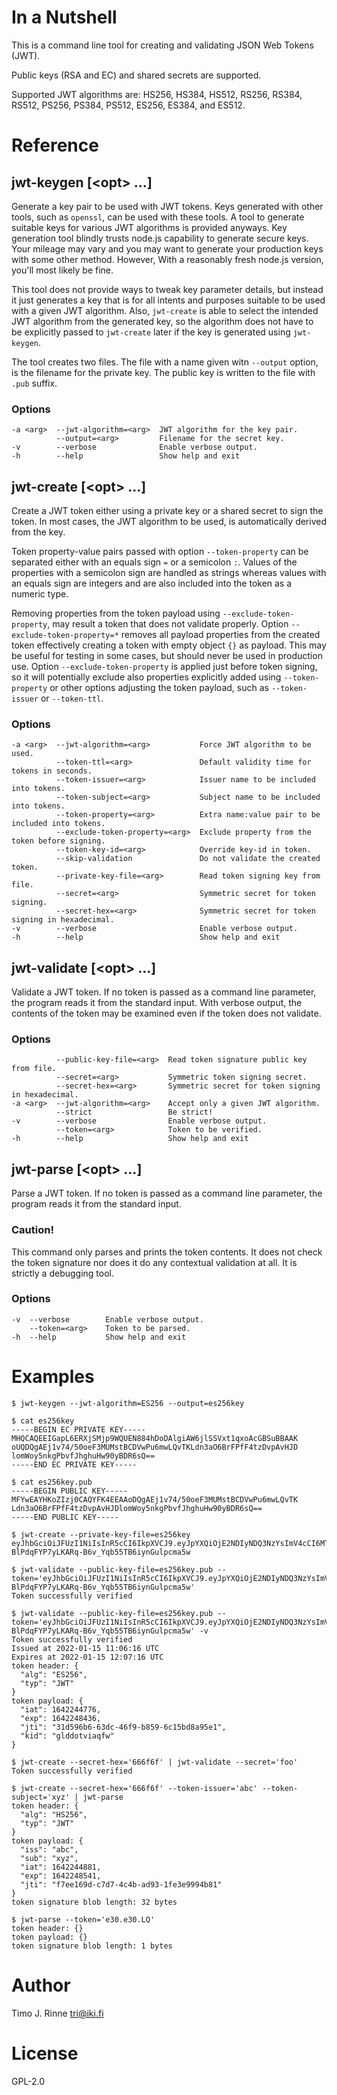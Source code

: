 In a Nutshell
=============

This is a command line tool for creating and validating JSON Web
Tokens (JWT).

Public keys (RSA and EC) and shared secrets are supported.

Supported JWT algorithms are: HS256, HS384, HS512, RS256, RS384,
RS512, PS256, PS384, PS512, ES256, ES384, and ES512.

Reference
=========

jwt-keygen \[\<opt\> ...\]
--------------------------

Generate a key pair to be used with JWT tokens. Keys generated with
other tools, such as `openssl`, can be used with these tools. A tool
to generate suitable keys for various JWT algorithms is provided
anyways. Key generation tool blindly trusts node.js capability to
generate secure keys. Your mileage may vary and you may want to
generate your production keys with some other method. However, With a
reasonably fresh node.js version, you'll most likely be fine.

This tool does not provide ways to tweak key parameter details, but
instead it just generates a key that is for all intents and purposes
suitable to be used with a given JWT algorithm. Also, `jwt-create` is
able to select the intended JWT algorithm from the generated key, so
the algorithm does not have to be explicitly passed to `jwt-create`
later if the key is generated using `jwt-keygen`.

The tool creates two files.  The file with a name given witn
`--output` option, is the filename for the private key. The public key
is written to the file with `.pub` suffix.

### Options

```
-a <arg>  --jwt-algorithm=<arg>  JWT algorithm for the key pair.
          --output=<arg>         Filename for the secret key.
-v        --verbose              Enable verbose output.
-h        --help                 Show help and exit
```


jwt-create  \[\<opt\> ...\]
---------------------------

Create a JWT token either using a private key or a shared secret to
sign the token.  In most cases, the JWT algorithm to be used, is
automatically derived from the key.

Token property-value pairs passed with option `--token-property` can
be separated either with an equals sign `=` or a semicolon `:`. Values
of the properties with a semicolon sign are handled as strings whereas
values with an equals sign are integers and are also included into the
token as a numeric type.

Removing properties from the token payload using
`--exclude-token-property`, may result a token that does not validate
properly. Option `--exclude-token-property=*` removes all payload
properties from the created token effectively creating a token with
empty object `{}` as payload.  This may be useful for testing in some
cases, but should never be used in production use. Option
`--exclude-token-property` is applied just before token signing, so it
will potentially exclude also properties explicitly added using
`--token-property` or other options adjusting the token payload, such
as `--token-issuer` or `--token-ttl`.

### Options

```
-a <arg>  --jwt-algorithm=<arg>           Force JWT algorithm to be used.
          --token-ttl=<arg>               Default validity time for tokens in seconds.
          --token-issuer=<arg>            Issuer name to be included into tokens.
          --token-subject=<arg>           Subject name to be included into tokens.
          --token-property=<arg>          Extra name:value pair to be included into tokens.
          --exclude-token-property=<arg>  Exclude property from the token before signing.
          --token-key-id=<arg>            Override key-id in token.
          --skip-validation               Do not validate the created token.
          --private-key-file=<arg>        Read token signing key from file.
          --secret=<arg>                  Symmetric secret for token signing.
          --secret-hex=<arg>              Symmetric secret for token signing in hexadecimal.
-v        --verbose                       Enable verbose output.
-h        --help                          Show help and exit
```

jwt-validate  \[\<opt\> ...\]
-----------------------------

Validate a JWT token. If no token is passed as a command line
parameter, the program reads it from the standard input. With verbose
output, the contents of the token may be examined even if the token
does not validate.


### Options

```
          --public-key-file=<arg>  Read token signature public key from file.
          --secret=<arg>           Symmetric token signing secret.
          --secret-hex=<arg>       Symmetric secret for token signing in hexadecimal.
-a <arg>  --jwt-algorithm=<arg>    Accept only a given JWT algorithm.
          --strict                 Be strict!
-v        --verbose                Enable verbose output.
          --token=<arg>            Token to be verified.
-h        --help                   Show help and exit
```

jwt-parse  \[\<opt\> ...\]
--------------------------

Parse a JWT token. If no token is passed as a command line
parameter, the program reads it from the standard input.

### Caution!

This command only parses and prints the token contents. It does not
check the token signature nor does it do any contextual validation at
all. It is strictly a debugging tool.

### Options

```
-v  --verbose        Enable verbose output.
    --token=<arg>    Token to be parsed.
-h  --help           Show help and exit
```

Examples
========

```
$ jwt-keygen --jwt-algorithm=ES256 --output=es256key

$ cat es256key
-----BEGIN EC PRIVATE KEY-----
MHQCAQEEIGapL6ERXjSMjp9WQUEN884hDoDAlgiAW6jlSSVxt1qxoAcGBSuBBAAK
oUQDQgAEj1v74/50oeF3MUMstBCDVwPu6mwLQvTKLdn3aO6BrFPfF4tzDvpAvHJD
lomWoy5nkgPbvfJhghuHw90yBDR6sQ==
-----END EC PRIVATE KEY-----

$ cat es256key.pub
-----BEGIN PUBLIC KEY-----
MFYwEAYHKoZIzj0CAQYFK4EEAAoDQgAEj1v74/50oeF3MUMstBCDVwPu6mwLQvTK
Ldn3aO6BrFPfF4tzDvpAvHJDlomWoy5nkgPbvfJhghuHw90yBDR6sQ==
-----END PUBLIC KEY-----

$ jwt-create --private-key-file=es256key
eyJhbGciOiJFUzI1NiIsInR5cCI6IkpXVCJ9.eyJpYXQiOjE2NDIyNDQ3NzYsImV4cCI6MTY0MjI0ODQzNiwianRpIjoiMzFkNTk2YjYtNjNkYy00NmY5LWI4NTktNmMxNWJkOGE5NWUxIiwia2lkIjoiZ2xkZG90dmlhcWZ3In0.8yofRLYLubbuMzdsBUaG_g7jYts9DfzbL_KMhDv3b8HnQ-BlPdqFYP7yLKARq-B6v_Yqb55TB6iynGulpcma5w

$ jwt-validate --public-key-file=es256key.pub --token='eyJhbGciOiJFUzI1NiIsInR5cCI6IkpXVCJ9.eyJpYXQiOjE2NDIyNDQ3NzYsImV4cCI6MTY0MjI0ODQzNiwianRpIjoiMzFkNTk2YjYtNjNkYy00NmY5LWI4NTktNmMxNWJkOGE5NWUxIiwia2lkIjoiZ2xkZG90dmlhcWZ3In0.8yofRLYLubbuMzdsBUaG_g7jYts9DfzbL_KMhDv3b8HnQ-BlPdqFYP7yLKARq-B6v_Yqb55TB6iynGulpcma5w'
Token successfully verified

$ jwt-validate --public-key-file=es256key.pub --token='eyJhbGciOiJFUzI1NiIsInR5cCI6IkpXVCJ9.eyJpYXQiOjE2NDIyNDQ3NzYsImV4cCI6MTY0MjI0ODQzNiwianRpIjoiMzFkNTk2YjYtNjNkYy00NmY5LWI4NTktNmMxNWJkOGE5NWUxIiwia2lkIjoiZ2xkZG90dmlhcWZ3In0.8yofRLYLubbuMzdsBUaG_g7jYts9DfzbL_KMhDv3b8HnQ-BlPdqFYP7yLKARq-B6v_Yqb55TB6iynGulpcma5w' -v
Token successfully verified
Issued at 2022-01-15 11:06:16 UTC
Expires at 2022-01-15 12:07:16 UTC
token header: {
  "alg": "ES256",
  "typ": "JWT"
}
token payload: {
  "iat": 1642244776,
  "exp": 1642248436,
  "jti": "31d596b6-63dc-46f9-b859-6c15bd8a95e1",
  "kid": "glddotviaqfw"
}

$ jwt-create --secret-hex='666f6f' | jwt-validate --secret='foo'
Token successfully verified

$ jwt-create --secret-hex='666f6f' --token-issuer='abc' --token-subject='xyz' | jwt-parse
token header: {
  "alg": "HS256",
  "typ": "JWT"
}
token payload: {
  "iss": "abc",
  "sub": "xyz",
  "iat": 1642244881,
  "exp": 1642248541,
  "jti": "f7ee169d-c7d7-4c4b-ad93-1fe3e9994b81"
}
token signature blob length: 32 bytes

$ jwt-parse --token='e30.e30.LQ'
token header: {}
token payload: {}
token signature blob length: 1 bytes
```

Author
======

Timo J. Rinne <tri@iki.fi>


License
=======

GPL-2.0


